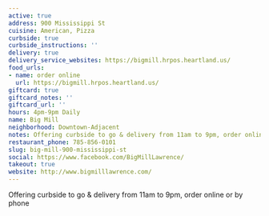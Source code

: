 ```yaml
---
active: true
address: 900 Mississippi St
cuisine: American, Pizza
curbside: true
curbside_instructions: ''
delivery: true
delivery_service_websites: https://bigmill.hrpos.heartland.us/
food_urls:
- name: order online
  url: https://bigmill.hrpos.heartland.us/
giftcard: true
giftcard_notes: ''
giftcard_url: ''
hours: 4pm-9pm Daily
name: Big Mill
neighborhood: Downtown-Adjacent
notes: Offering curbside to go & delivery from 11am to 9pm, order online or by phone
restaurant_phone: 785-856-0101
slug: big-mill-900-mississippi-st
social: https://www.facebook.com/BigMillLawrence/
takeout: true
website: http://www.bigmilllawrence.com/
---
```


Offering curbside to go & delivery from 11am to 9pm, order online or by phone